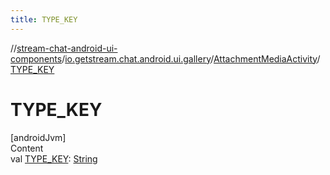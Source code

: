 ```yaml
---
title: TYPE_KEY
---
```

//[stream-chat-android-ui-components](../../../index.md)/[io.getstream.chat.android.ui.gallery](../index.md)/[AttachmentMediaActivity](index.md)/[TYPE_KEY](TYPE_KEY.md)



# TYPE_KEY  
[androidJvm]  
Content  
val [TYPE_KEY](TYPE_KEY.md): [String](https://developer.android.com/reference/kotlin/java/lang/String.html)  




